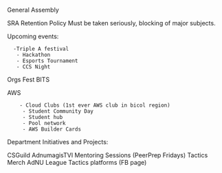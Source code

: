 General Assembly 

SRA Retention Policy
Must be taken seriously, blocking of major subjects.

Upcoming events:

      -Triple A festival
       - Hackathon
       - Esports Tournament 
       - CCS Night

Orgs Fest
 BITS

AWS 

        - Cloud Clubs (1st ever AWS club in bicol region)
         - Student Community Day
         - Student hub
         - Pool network 
         - AWS Builder Cards

Department Initiatives and Projects:

CSGuild
AdnumagisTVI
Mentoring Sessions (PeerPrep Fridays)
Tactics Merch
AdNU League
Tactics platforms (FB page)
